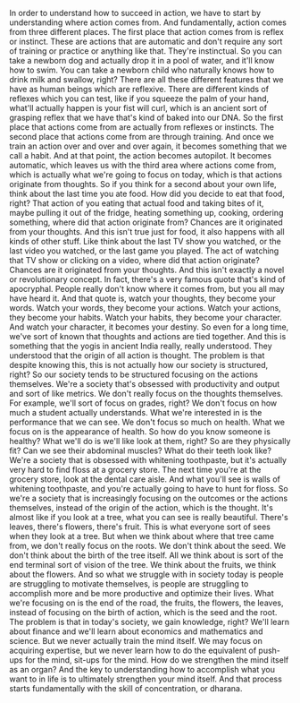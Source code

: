 In order to understand how to succeed in action, we have to start by understanding where action comes from. And fundamentally, action comes from three different places. The first place that action comes from is reflex or instinct. These are actions that are automatic and don't require any sort of training or practice or anything like that. They're instinctual. So you can take a newborn dog and actually drop it in a pool of water, and it'll know how to swim. You can take a newborn child who naturally knows how to drink milk and swallow, right? There are all these different features that we have as human beings which are reflexive. There are different kinds of reflexes which you can test, like if you squeeze the palm of your hand, what'll actually happen is your fist will curl, which is an ancient sort of grasping reflex that we have that's kind of baked into our DNA. So the first place that actions come from are actually from reflexes or instincts. The second place that actions come from are through training. And once we train an action over and over and over again, it becomes something that we call a habit. And at that point, the action becomes autopilot. It becomes automatic, which leaves us with the third area where actions come from, which is actually what we're going to focus on today, which is that actions originate from thoughts. So if you think for a second about your own life, think about the last time you ate food. How did you decide to eat that food, right? That action of you eating that actual food and taking bites of it, maybe pulling it out of the fridge, heating something up, cooking, ordering something, where did that action originate from? Chances are it originated from your thoughts. And this isn't true just for food, it also happens with all kinds of other stuff. Like think about the last TV show you watched, or the last video you watched, or the last game you played. The act of watching that TV show or clicking on a video, where did that action originate? Chances are it originated from your thoughts. And this isn't exactly a novel or revolutionary concept. In fact, there's a very famous quote that's kind of apocryphal. People really don't know where it comes from, but you all may have heard it. And that quote is, watch your thoughts, they become your words. Watch your words, they become your actions. Watch your actions, they become your habits. Watch your habits, they become your character. And watch your character, it becomes your destiny. So even for a long time, we've sort of known that thoughts and actions are tied together. And this is something that the yogis in ancient India really, really understood. They understood that the origin of all action is thought. The problem is that despite knowing this, this is not actually how our society is structured, right? So our society tends to be structured focusing on the actions themselves. We're a society that's obsessed with productivity and output and sort of like metrics. We don't really focus on the thoughts themselves. For example, we'll sort of focus on grades, right? We don't focus on how much a student actually understands. What we're interested in is the performance that we can see. We don't focus so much on health. What we focus on is the appearance of health. So how do you know someone is healthy? What we'll do is we'll like look at them, right? So are they physically fit? Can we see their abdominal muscles? What do their teeth look like? We're a society that is obsessed with whitening toothpaste, but it's actually very hard to find floss at a grocery store. The next time you're at the grocery store, look at the dental care aisle. And what you'll see is walls of whitening toothpaste, and you're actually going to have to hunt for floss. So we're a society that is increasingly focusing on the outcomes or the actions themselves, instead of the origin of the action, which is the thought. It's almost like if you look at a tree, what you can see is really beautiful. There's leaves, there's flowers, there's fruit. This is what everyone sort of sees when they look at a tree. But when we think about where that tree came from, we don't really focus on the roots. We don't think about the seed. We don't think about the birth of the tree itself. All we think about is sort of the end terminal sort of vision of the tree. We think about the fruits, we think about the flowers. And so what we struggle with in society today is people are struggling to motivate themselves, is people are struggling to accomplish more and be more productive and optimize their lives. What we're focusing on is the end of the road, the fruits, the flowers, the leaves, instead of focusing on the birth of action, which is the seed and the root. The problem is that in today's society, we gain knowledge, right? We'll learn about finance and we'll learn about economics and mathematics and science. But we never actually train the mind itself. We may focus on acquiring expertise, but we never learn how to do the equivalent of push-ups for the mind, sit-ups for the mind. How do we strengthen the mind itself as an organ? And the key to understanding how to accomplish what you want to in life is to ultimately strengthen your mind itself. And that process starts fundamentally with the skill of concentration, or dharana.